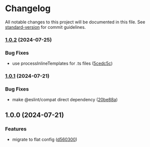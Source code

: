 # Changelog

All notable changes to this project will be documented in this file. See [standard-version](https://github.com/conventional-changelog/standard-version) for commit guidelines.

### [1.0.2](https://github.com/EPAM-JS-Competency-center/eslint-config-angular/compare/v1.0.1...v1.0.2) (2024-07-25)

### Bug Fixes

- use processInlineTemplates for .ts files ([5cedc5c](https://github.com/EPAM-JS-Competency-center/eslint-config-angular/commit/5cedc5cb5be6b07b2820459aa6ca16026b6c2b7b))

### [1.0.1](https://github.com/EPAM-JS-Competency-center/eslint-config-angular/compare/v1.0.0...v1.0.1) (2024-07-21)

### Bug Fixes

- make @eslint/compat direct dependency ([20be88a](https://github.com/EPAM-JS-Competency-center/eslint-config-angular/commit/20be88ad8d76950c25e9d6a32580c0216f533860))

## 1.0.0 (2024-07-21)

### Features

- migrate to flat config ([d560300](https://github.com/EPAM-JS-Competency-center/eslint-config-angular/commit/d560300fde7b391c595839a15c79ff09d9f03fad))

